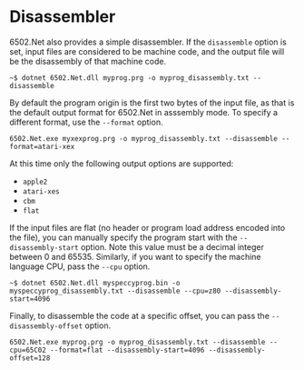 ﻿# Disassembler

6502.Net also provides a simple disassembler. If the `disassemble` option is set, input files are considered to be machine code, and the output file will be the disassembly of that machine code.

```
~$ dotnet 6502.Net.dll myprog.prg -o myprog_disassembly.txt --disassemble
```

By default the program origin is the first two bytes of the input file, as that is the default output format for 6502.Net in asssembly mode. To specify a different format, use the `--format` option.

```
6502.Net.exe myxexprog.prg -o myprog_disassembly.txt --disassemble --format=atari-xex
```

At this time only the following output options are supported:

* `apple2`
* `atari-xes`
* `cbm`
* `flat`

If the input files are flat (no header or program load address encoded into the file), you can manually specify the program start with the `--disassembly-start` option. Note this value must be a decimal integer between 0 and 65535. Similarly, if you want to specify the machine language CPU, pass the `--cpu` option.

```
~$ dotnet 6502.Net.dll myspeccyprog.bin -o myspeccyprog_disassembly.txt --disassemble --cpu=z80 --disassembly-start=4096
```

Finally, to disassemble the code at a specific offset, you can pass the `--disassembly-offset` option.

```
6502.Net.exe myprog.prg -o myprog_disassembly.txt --disassemble --cpu=65C02 --format=flat --disassembly-start=4096 --disassembly-offset=128
```
